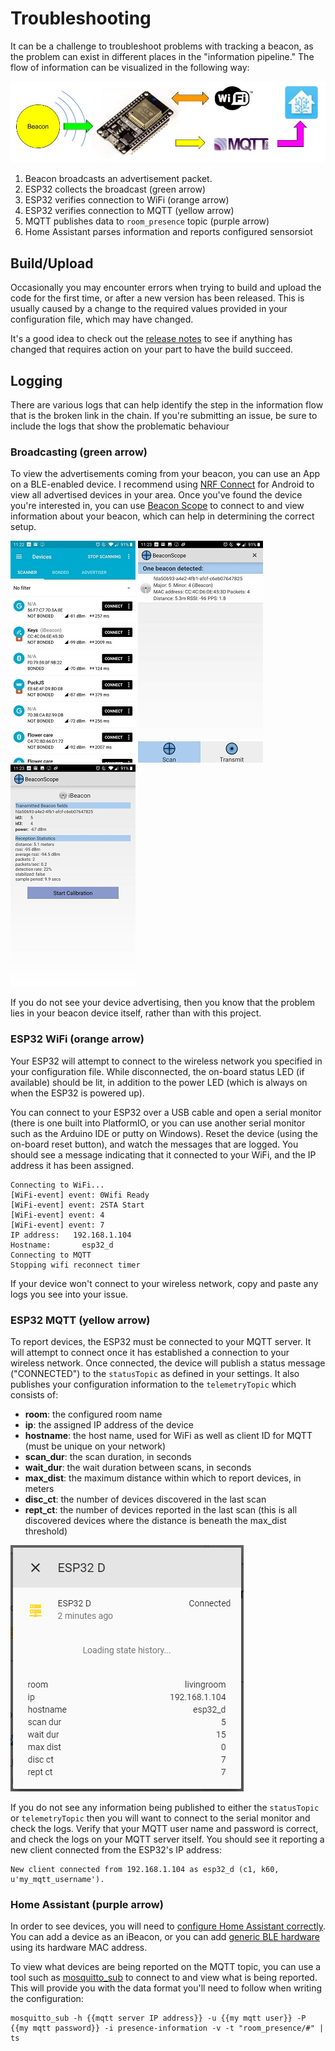 # Troubleshooting
It can be a challenge to troubleshoot problems with tracking a beacon, as the problem can exist in different places in the "information pipeline." The flow of information can be visualized in the following way:

![Beacon Flow](./images/beacon_flow.jpg)

1. Beacon broadcasts an advertisement packet.
2. ESP32 collects the broadcast (green arrow)
3. ESP32 verifies connection to WiFi (orange arrow)
4. ESP32 verifies connection to MQTT (yellow arrow)
5. MQTT publishes data to `room_presence` topic (purple arrow)
6. Home Assistant parses information and reports configured sensorsiot

## Build/Upload
Occasionally you may encounter errors when trying to build and upload the code for the first time, or after a new version has been released. This is usually caused by a change to the required values provided in your configuration file, which may have changed.

It's a good idea to check out the [release notes](./releaseNotes) to see if anything has changed that requires action on your part to have the build succeed.

## Logging
There are various logs that can help identify the step in the information flow that is the broken link in the chain. If you're submitting an issue, be sure to include the logs that show the problematic behaviour

### Broadcasting (green arrow)
To view the advertisements coming from your beacon, you can use an App on a BLE-enabled device. I recommend using [NRF Connect](https://play.google.com/store/apps/details?id=no.nordicsemi.android.mcp) for Android to view all advertised devices in your area. Once you've found the device you're interested in, you can use [Beacon Scope](https://play.google.com/store/apps/details?id=com.davidgyoungtech.beaconscanner) to connect to and view information about your beacon, which can help in determining the correct setup.

![NRF Scan](./images/nrf_connect_scan.jpg)
![Beacon Scope Scan](./images/beacon_scope_scan.jpg)
![Beacon Scope Info](./images/beacon_scope_device_info.jpg)

If you do not see your device advertising, then you know that the problem lies in your beacon device itself, rather than with this project.

### ESP32 WiFi (orange arrow)
Your ESP32 will attempt to connect to the wireless network you specified in your configuration file. While disconnected, the on-board status LED (if available) should be lit, in addition to the power LED (which is always on when the ESP32 is powered up).

You can connect to your ESP32 over a USB cable and open a serial monitor (there is one built into PlatformIO, or you can use another serial monitor such as the Arduino IDE or putty on Windows). Reset the device (using the on-board reset button), and watch the messages that are logged. You should see a message indicating that it connected to your WiFi, and the IP address it has been assigned.
```
Connecting to WiFi...
[WiFi-event] event: 0Wifi Ready
[WiFi-event] event: 2STA Start
[WiFi-event] event: 4
[WiFi-event] event: 7
IP address:   192.168.1.104
Hostname:       esp32_d
Connecting to MQTT
Stopping wifi reconnect timer
```

If your device won't connect to your wireless network, copy and paste any logs you see into your issue.

### ESP32 MQTT (yellow arrow)
To report devices, the ESP32 must be connected to your MQTT server. It will attempt to connect once it has established a connection to your wireless network. Once connected, the device will publish a status message ("CONNECTED") to the `statusTopic` as defined in your settings. It also publishes your configuration information to the `telemetryTopic` which consists of:
* **room**: the configured room name
* **ip**: the assigned IP address of the device
* **hostname**: the host name, used for WiFi as well as client ID for MQTT (must be unique on your network)
* **scan_dur**: the scan duration, in seconds
* **wait_dur**: the wait duration between scans, in seconds
* **max_dist**: the maximum distance within which to report devices, in meters
* **disc_ct**: the number of devices discovered in the last scan
* **rept_ct**: the number of devices reported in the last scan (this is all discovered devices where the distance is beneath the max_dist threshold)

![Home Assistant telemetry](./images/home_assistant_telemetry.jpg)

If you do not see any information being published to either the `statusTopic` or `telemetryTopic` then you will want to connect to the serial monitor and check the logs. Verify that your MQTT user name and password is correct, and check the logs on your MQTT server itself. You should see it reporting a new client connected from the ESP32's IP address:
```
New client connected from 192.168.1.104 as esp32_d (c1, k60, u'my_mqtt_username').
```

### Home Assistant (purple arrow)
In order to see devices, you will need to [configure Home Assistant correctly](./home_assistant). You can add a device as an iBeacon, or you can add [generic BLE hardware](./generic_ble) using its hardware MAC address.

To view what devices are being reported on the MQTT topic, you can use a tool such as [mosquitto_sub](https://mosquitto.org/man/mosquitto_sub-1.html) to connect to and view what is being reported. This will provide you with the data format you'll need to follow when writing the configuration:
```
mosquitto_sub -h {{mqtt server IP address}} -u {{my mqtt user}} -P {{my mqtt password}} -i presence-information -v -t "room_presence/#" | ts
```
